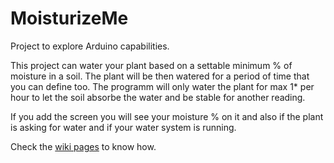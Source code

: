 # MoisturizeMe
Project to explore Arduino capabilities.

This project can water your plant based on a settable minimum % of moisture in a soil. The plant will be then watered for a period of time that you can define too. The programm will only water the plant for max 1* per hour to let the soil absorbe the water and be stable for another reading.

If you add the screen you will see your moisture % on it and also if the plant is asking for water and if your water system is running.

Check the [wiki pages](https://github.com/IcarusImageJu/MoisturizeMe/wiki) to know how.
